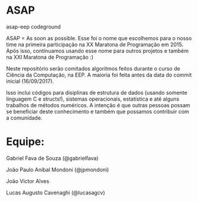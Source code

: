 # ASAP
asap-eep codeground

ASAP = As soon as possible. Esse foi o nome que escolhemos para o nosso time na primeira participação na XX Maratona de Programação em 2015. Após isso, continuamos usando esse nome para outros projetos e também na XXI Maratona de Programação :)

Neste repositório serão comitados algoritmos feitos durante o curso de Ciência da Computação, na EEP. A maioria foi feita antes da data do commit inicial (16/09/2017).

Isso inclui códigos para disiplinas de estrutura de dados (usando somente linguagem C e structs!), sistemas operacionais, estatística e até alguns trabalhos de métodos numéricos. A intenção é que outras pessoas possam se beneficiar deste conhecimento e também que possamos contribuir com a comunidade.

# Equipe:

Gabriel Fava de Souza (@gabrielfava)

João Paulo Anibal Mondoni (@jpmondoni)

João Victor Alves

Lucas Augusto Cavenaghi (@lucasagcv)
